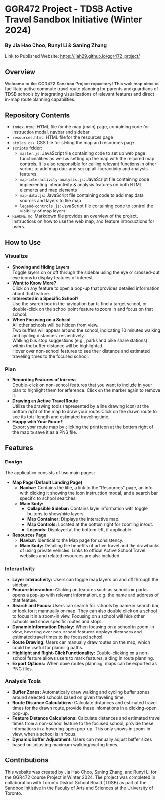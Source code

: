 # GGR472 Project - TDSB Active Travel Sandbox Initiative (Winter 2024)

### By Jia Hao Choo, Runyi Li & Saning Zhang

Link to Published Website: https://jiah29.github.io/ggr472_project/

## Overview
Welcome to the GGR472 Sandbox Project repository! This web map aims to facilitate active commute travel route planning for parents and guardians of TDSB schools by integrating visualizations of relevant features and direct in-map route planning capabilities.

## Repository Contents

- `index.html`: HTML file for the map (main) page, containing code for instruction modal, navbar and sidebar
- `resources.html`: HTML file for the resources page
- `styles.css`: CSS file for styling the map and resources page
- `scripts` folder:
    - `master.js`: JavaScript file containing code to set up web page functionalities as well as setting up the map with the required map controls. It is also responsible for calling relevant functions in other scripts to add map data and set up all interactivity and analysis features.
    - `map-interactivity-analysis.js`: JavaScript file containing code implementing interactivity & analysis features on both HTML elements and map elements
    - `map-data.js`: JavaScript file containing code to add map data sources and layers to the map
    - `legend-controls.js`: JavaScript file containing code to control the visibility of map layers
- `README.md`: Markdown file provides an overview of the project, instructions on how to use the web map, and feature introductions for users.

## How to Use

### Visualize

- **Showing and Hiding Layers**  
    Toggle layers on or off through the sidebar using the eye or crossed-out eye icons to display features of interest.  
- **Want to Know More?**  
    Click on any feature to open a pop-up that provides detailed information about that feature.  
- **Interested in a Specific School?**  
    Use the search box in the navigation bar to find a target school, or double-click on the school point feature to zoom in and focus on that school.  
- **When Focusing on a School**  
    All other schools will be hidden from view.  
    Two buffers will appear around the school, indicating 10 minutes walking and cycling distances, respectively.  
    Walking bus stop suggestions (e.g., parks and bike share stations) within the buffer distance will be highlighted.  
    Hover over non-school features to see their distance and estimated traveling times to the focused school.  

### Plan

- **Recording Features of Interest**  
    Double-click on non-school features that you want to include in your plan to highlight them for reference. Click on the marker again to remove it.  
- **Drawing an Active Travel Route**  
    Utilize the drawing tools (represented by a line drawing icon) at the bottom right of the map to draw your route. Click on the drawn route to see its total length and estimated traveling time.  
- **Happy with Your Route?**  
    Export your route map by clicking the print icon at the bottom right of the map to save it as a PNG file.  

## Features

### Design
The application consists of two main pages:
- **Map Page (Default Landing Page)**
  - **Navbar:** Contains the title, a link to the "Resources" page, an info with clicking it showing the icon instruction modal, and a search bar specific to school searches. 
  - **Main Body:** 
    - **Collapsible Sidebar:** Contains layer information with toggle buttons to show/hide layers.
    - **Map Container:** Displays the interactive map.
    - **Map Controls:** Located at the bottom right for zooming in/out.
    - **Legends:** Displayed at the bottom left, if applicable.
- **Resources Page**
  - **Navbar:** Identical to the Map page for consistency.
  - **Main Body:** Detailing the benefits of active travel and the drawbacks of using private vehicles. Links to official Active School Travel websites and related resources are also included.

### Interactivity
- **Layer Interactivity:** Users can toggle map layers on and off through the sidebar.
- **Feature Interaction:** Clicking on features such as schools or parks opens a pop-up with relevant information, e.g. the name and address of that feature.
- **Search and Focus:** Users can search for schools by name in search bar, or look for it mannually on map. They can also double click on a school to focus it in a zoom-in view. Focusing on a school will hide other schools and show specific routes and stops.
- **Dynamic Information Display:** When focusing on a school in zoom-in view, hovering over non-school features displays distances and estimated travel times to the focused school.
- **Route Drawing:** Users can manually draw routes on the map, which could be useful for planning paths. 
- **Highlight and Right-Click Functionality:** Double-clicking on a non-school feature allows users to mark features, aiding in route planning.
- **Export Options:** When done routes planning, maps can be exported as PNG files.

### Analysis Tools
- **Buffer Zones:** Automatically draw walking and cycling buffer zones around selected schools based on given traveling time.
- **Route Distance Calculations:** Calculate distances and estimated travel times for the drawn route, provide these infomations in a clicking-open pop-up.
- **Feature Distance Calculations:** Calculate distances and estimated travel times from a non-school feature to the focused school, provide these infomations in a hovering-open pop-up. This only shows in zoom-in view, when a school is in focus.
- **Dynamic Buffer Adjustment:** Users can manually adjust buffer sizes based on adjusting maximum walking/cycling times.

## Contributions

This website was created by Jia Hao Choo, Saning Zhang, and Runyi Li for the GGR472 Course Project in Winter 2024. The project was completed in collaboration with Toronto District School Board (TDSB) as part of the Sandbox Initiative in the Faculty of Arts and Sciences at the University of Toronto.

